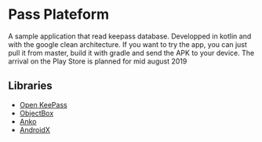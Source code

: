 # Pass Plateform

A sample application that read keepass database.
Developped in kotlin and with the google clean architecture.
If you want to try the app, you can just pull it from master, build it with gradle and send the APK to your device.
The arrival on the Play Store is planned for mid august 2019

## Libraries

 - [Open KeePass](https://github.com/cternes/openkeepass)
 - [ObjectBox](https://objectbox.io/)
 - [Anko](https://github.com/Kotlin/anko)
 - [AndroidX](https://developer.android.com/jetpack/androidx)
```
